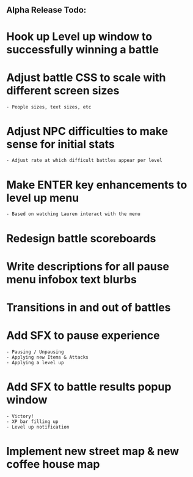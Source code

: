 Alpha Release Todo:
----------------------

# Hook up Level up window to successfully winning a battle

# Adjust battle CSS to scale with different screen sizes
    - People sizes, text sizes, etc
    
# Adjust NPC difficulties to make sense for initial stats
    - Adjust rate at which difficult battles appear per level
    
# Make ENTER key enhancements to level up menu
    - Based on watching Lauren interact with the menu
    
    
# Redesign battle scoreboards

# Write descriptions for all pause menu infobox text blurbs

# Transitions in and out of battles

# Add SFX to pause experience
    - Pausing / Unpausing
    - Applying new Items & Attacks
    - Applying a level up
    
# Add SFX to battle results popup window
    - Victory!
    - XP bar filling up
    - Level up notification

# Implement new street map & new coffee house map
